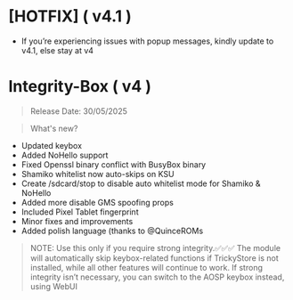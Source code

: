 # [HOTFIX] ( v4.1 )
- If you’re experiencing issues with popup messages, kindly update to v4.1, else stay at v4 


# Integrity-Box ( v4 )
> Release Date: 30/05/2025
  
> What's new?
- Updated keybox 
- Added NoHello support
- Fixed Openssl binary conflict with BusyBox binary
- Shamiko whitelist now auto-skips on KSU 
- Create /sdcard/stop to disable auto whitelist mode for Shamiko & NoHello 
- Added more disable GMS spoofing props 
- Included Pixel Tablet fingerprint 
- Minor fixes and improvements
- Added polish language (thanks to @QuinceROMs

> NOTE:
Use this only if you require strong integrity.✅✅✅ The module will automatically skip keybox-related functions if TrickyStore is not installed, while all other features will continue to work. 
If strong integrity isn’t necessary, you can switch to the AOSP keybox instead, using WebUI
